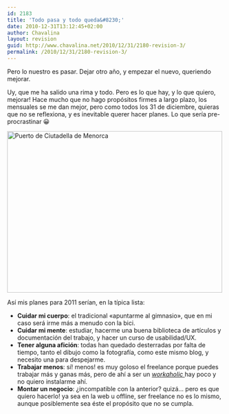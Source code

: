 ```yaml
---
id: 2183
title: 'Todo pasa y todo queda&#8230;'
date: 2010-12-31T13:12:45+02:00
author: Chavalina
layout: revision
guid: http://www.chavalina.net/2010/12/31/2180-revision-3/
permalink: /2010/12/31/2180-revision-3/
---
```

Pero lo nuestro es pasar. Dejar otro año, y empezar el nuevo, queriendo mejorar.

Uy, que me ha salido una rima y todo. Pero es lo que hay, y lo que quiero, mejorar! Hace mucho que no hago propósitos firmes a largo plazo, los mensuales se me dan mejor, pero como todos los 31 de diciembre, quieras que no se reflexiona, y es inevitable querer hacer planes. Lo que sería pre-procrastinar 😀

[<img src="http://farm5.static.flickr.com/4153/4980042282_af84124b63.jpg" alt="Puerto de Ciutadella de Menorca" width="500" height="375" />](http://www.flickr.com/photos/chavalina/4980042282/ "Puerto de Ciutadella de Menorca por inma bermejo, en Flickr")

Así mis planes para 2011 serían, en la típica lista:

  * **Cuidar mi cuerpo**: el tradicional «apuntarme al gimnasio», que en mi caso será irme más a menudo con la bici.
  * **Cuidar mi mente**: estudiar, hacerme una buena biblioteca de artículos y documentación del trabajo, y hacer un curso de usabilidad/UX.
  * **Tener alguna afición**: todas han quedado desterradas por falta de tiempo, tanto el dibujo como la fotografía, como este mismo blog, y necesito una para despejarme.
  * **Trabajar menos**: sí! menos! es muy goloso el freelance porque puedes trabajar más y ganas más, pero de ahí a ser un <a href="http://es.wikipedia.org/wiki/Workah%C3%B3lico" target="_blank"><em>workaholic</em> </a>hay poco y no quiero instalarme ahí.
  * **Montar un negocio**: ¿incompatible con la anterior? quizá&#8230; pero es que quiero hacerlo! ya sea en la web u offline, ser freelance no es lo mismo, aunque posiblemente sea éste el propósito que no se cumpla.